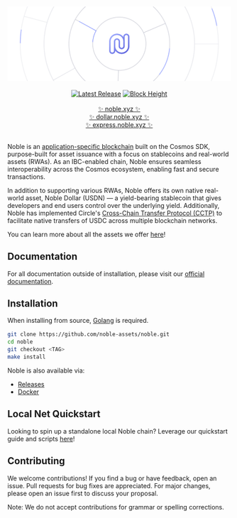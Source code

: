 <div align="center">
  <picture>
    <source media="(prefers-color-scheme: dark)" srcset="./images/dark_banner.png">
    <img alt="Noble Banner" src="./images/light_banner.png">
  </picture>
  <br><br>
  <a href="https://github.com/noble-assets/noble/releases/latest"><img alt="Latest Release" src="https://img.shields.io/github/v/release/noble-assets/noble?style=for-the-badge&label=Latest%20Release&color=BAC3FF"></a>
  <a href="https://mintscan.io/noble/block"><img alt="Block Height" src="https://img.shields.io/badge/dynamic/json?url=https%3A%2F%2Frpc.noble.xyz%2Fblock&query=result.block.header.height&style=for-the-badge&label=Block%20Height&color=BAC3FF"></a>
  <br><br>
  <a href="https://noble.xyz">✨ noble.xyz ✨</a>
  <br>
  <a href="https://dollar.noble.xyz">✨ dollar.noble.xyz ✨</a>
  <br>
  <a href="https://express.noble.xyz">✨ express.noble.xyz ✨</a>
</div>
<br>

Noble is an [application-specific blockchain](https://docs.cosmos.network/main/learn/intro/why-app-specific) built on the Cosmos SDK, purpose-built for asset issuance with a focus on stablecoins and real-world assets (RWAs). As an IBC-enabled chain, Noble ensures seamless interoperability across the Cosmos ecosystem, enabling fast and secure transactions.

In addition to supporting various RWAs, Noble offers its own native real-world asset, Noble Dollar (USDN) — a yield-bearing stablecoin that gives developers and end users control over the underlying yield. Additionally, Noble has implemented Circle's [Cross-Chain Transfer Protocol (CCTP)](https://www.circle.com/cross-chain-transfer-protocol) to facilitate native transfers of USDC across multiple blockchain networks.

You can learn more about all the assets we offer [here](https://www.noble.xyz/#assets)!

## Documentation

For all documentation outside of installation, please visit our [official documentation](https://docs.noble.xyz).

## Installation

When installing from source, [Golang](https://go.dev) is required.

```sh
git clone https://github.com/noble-assets/noble.git
cd noble
git checkout <TAG>
make install
```

Noble is also available via:

- [Releases](https://github.com/noble-assets/noble/releases)
- [Docker](https://github.com/noble-assets/noble/pkgs/container/noble)

## Local Net Quickstart

Looking to spin up a standalone local Noble chain? Leverage our quickstart guide and scripts [here](../local_net)!

## Contributing

We welcome contributions! If you find a bug or have feedback, open an issue. Pull requests for bug fixes are appreciated.
For major changes, please open an issue first to discuss your proposal.

Note: We do not accept contributions for grammar or spelling corrections.

